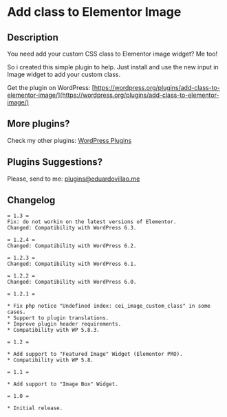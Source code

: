 # Add class to Elementor Image

## Description

You need add your custom CSS class to Elementor image widget? Me too!

So i created this simple plugin to help. Just install and use the new input in Image widget to add your custom class.

Get the plugin on WordPress: [https://wordpress.org/plugins/add-class-to-elementor-image/](https://wordpress.org/plugins/add-class-to-elementor-image/)

## More plugins?

Check my other plugins: [WordPress Plugins](https://eduardovillao.me/wordpress-plugins/)

## Plugins Suggestions?

Please, send to me: [plugins@eduardovillao.me](mailto:plugins@eduardovillao.me)

## Changelog
```
= 1.3 =
Fix: do not workin on the latest versions of Elementor.
Changed: Compatibility with WordPress 6.3.

= 1.2.4 =
Changed: Compatibility with WordPress 6.2.

= 1.2.3 =
Changed: Compatibility with WordPress 6.1.

= 1.2.2 =
Changed: Compatibility with WordPress 6.0.

= 1.2.1 =

* Fix php notice "Undefined index: cei_image_custom_class" in some cases.
* Support to plugin translations.
* Improve plugin header requirements.
* Compatibility with WP 5.8.3.

= 1.2 =

* Add support to "Featured Image" Widget (Elementor PRO).
* Compatibility with WP 5.8.

= 1.1 =

* Add support to "Image Box" Widget.

= 1.0 =

* Initial release.
```
